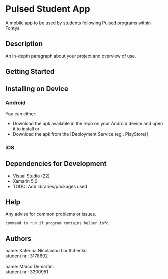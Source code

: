 # Pulsed Student App

A mobile app to be used by students following Pulsed programs within Fontys.

## Description

An in-depth paragraph about your project and overview of use.

## Getting Started

## Installing on Device

### Android

You can either:
* Download the apk available in the repo on your Android device and open it to install
or
* Download the apk from the [Deployment Service (eg,. PlayStore)]

### iOS

## Dependencies for Development

* Visual Studio (22)
* Xamarin 5.0
* TODO: Add libraries/packages used

## Help

Any advise for common problems or issues.
```
command to run if program contains helper info
```

## Authors

name:           Katerina Nicolaidou Louttchenko <br />
student nr.:    3178692 <br />
<br />
name:           Marco Demartini <br />
student nr.:    3300951
